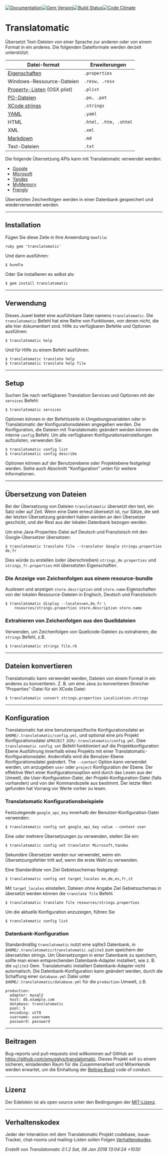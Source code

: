 [![Documentation](http://img.shields.io/badge/yard-docs-blue.svg)](http://www.rubydoc.info/gems/translatomatic)[![Gem Version](https://badge.fury.io/rb/translatomatic.svg)](https://badge.fury.io/rb/translatomatic)[![Build Status](https://travis-ci.org/smugglys/translatomatic.svg?branch=master)](https://travis-ci.org/smugglys/translatomatic)[![Code Climate](https://codeclimate.com/github/smugglys/translatomatic.svg)](https://codeclimate.com/github/smugglys/translatomatic)

# Translatomatic

Übersetzt Text-Dateien von einer Sprache zur anderen oder von einem Format in ein anderes. Die folgenden Dateiformate werden derzeit unterstützt:

| Datei-format | Erweiterungen |
| --- | --- |
| [Eigenschaften](https://en.wikipedia.org/wiki/.properties) | `.properties` |
| Windows-Ressource-Dateien | `.resw, .resx` |
| [Property-Listen](https://en.wikipedia.org/wiki/Property_list) (OSX plist) | `.plist` |
| [PO-Dateien](https://www.gnu.org/software/gettext/manual/html_node/PO-Files.html) | `.po, .pot` |
| [XCode strings](https://developer.apple.com/library/content/documentation/Cocoa/Conceptual/LoadingResources/Strings/Strings.html) | `.strings` |
| [YAML](http://yaml.org/) | `.yaml` |
| HTML | `.html, .htm, .shtml` |
| XML | `.xml` |
| [Markdown](https://en.wikipedia.org/wiki/Markdown) | `.md` |
| Text-Dateien | `.txt` |

Die folgende Übersetzung APIs kann mit Translatomatic verwendet werden:

- [Google](https://cloud.google.com/translate/)
- [Microsoft](https://www.microsoft.com/en-us/translator/translatorapi.aspx)
- [Yandex](https://tech.yandex.com/translate/)
- [MyMemory](https://mymemory.translated.net/doc/)
- [Frengly](http://www.frengly.com/api)

Übersetzten Zeichenfolgen werden in einer Datenbank gespeichert und wiederverwendet werden.

* * *

## Installation

Fügen Sie diese Zeile in Ihre Anwendung `Gemfile`:

`ruby
gem 'translatomatic'
`

Und dann ausführen:

    $ bundle

Oder Sie installieren es selbst als:

    $ gem install translatomatic

* * *

## Verwendung

Dieses Juwel bietet eine ausführbare Datei namens `translatomatic`. Die `translatomatic` Befehl hat eine Reihe von Funktionen, von denen nicht, die alle hier dokumentiert sind. Hilfe zu verfügbaren Befehle und Optionen ausführen:

    $ translatomatic help

Und für Hilfe zu einem Befehl ausführen:

    $ translatomatic translate help
    $ translatomatic translate help file

* * *

## Setup

Suchen Sie nach verfügbaren Translation Services und Optionen mit der `services` Befehl:

    $ translatomatic services

Optionen können in der Befehlszeile in Umgebungsvariablen oder in Translatomatic der Konfigurationsdateien angegeben werden. Die Konfiguration, die Dateien mit Translatomatic geändert werden können die interne `config` Befehl. Um alle verfügbaren Konfigurationseinstellungen aufzulisten, verwenden Sie:

    $ translatomatic config list
    $ translatomatic config describe

Optionen können auf der Benutzerebene oder Projektebene festgelegt werden. Siehe auch Abschnitt "Konfiguration" unten für weitere Informationen.

* * *

## Übersetzung von Dateien

Bei der Übersetzung von Dateien `translatomatic` übersetzt den text, ein Satz oder auf Zeit. Wenn eine Datei erneut übersetzt ist, nur Sätze, die seit der letzten Übersetzung geändert haben werden an den Übersetzer geschickt, und der Rest aus der lokalen Datenbank bezogen werden.

Um eine Java-Properties-Datei auf Deutsch und Französisch mit den Google-Übersetzer übersetzen:

    $ translatomatic translate file --translator Google strings.properties de,fr

Dies würde zu erstellen (oder überschreiben) `strings_de.properties` und `strings_fr.properties` mit übersetzten Eigenschaften.

### Die Anzeige von Zeichenfolgen aus einem resource-bundle

Auslesen und anzeigen `store.description` und `store.name` Eigenschaften von der lokalen Ressource-Dateien in Englisch, Deutsch und Französisch:

    $ translatomatic display --locales=en,de,fr \
        resources/strings.properties store.description store.name

### Extrahieren von Zeichenfolgen aus den Quelldateien

Verwenden, um Zeichenfolgen von Quellcode-Dateien zu extrahieren, die `strings` Befehl, z.B.

    $ translatomatic strings file.rb

* * *

## Dateien konvertieren

Translatomatic kann verwendet werden, Dateien von einem Format in ein anderes zu konvertieren. Z. B. um eine Java zu konvertieren Streicher "Properties"-Datei für ein XCode Datei:

    $ translatomatic convert strings.properties Localization.strings

* * *

## Konfiguration

Translatomatic hat eine benutzerspezifische Konfigurationsdatei an `$HOME/.translatomatic/config.yml`, und optional eine pro Projekt Konfigurationsdatei `$PROJECT_DIR/.translatomatic/config.yml`. Diee `translatomatic config set` Befehl funktioniert auf die Projektkonfiguration Ebene Ausführung innerhalb eines Projekts mit einer Translatomatic-Konfigurationsdatei. Andernfalls wird die Benutzer-Ebene Konfigurationsdatei geändert. The `--context` Option kann verwendet werden, um anzugeben `user` oder `project` Konfiguration der Ebene. Der effektive Wert einer Konfigurationsoption wird durch das Lesen aus der Umwelt, die User-Konfiguration-Datei, der Projekt-Konfiguration-Datei (falls vorhanden) und von der Kommandozeile aus bestimmt. Der letzte Wert gefunden hat Vorrang vor Werte vorher zu lesen.

### Translatomatic Konfigurationsbeispiele

Festzulegende `google_api_key` innerhalb der Benutzer-Konfiguration-Datei verwenden:

    $ translatomatic config set google_api_key value --context user

Eine oder mehrere Übersetzungen zu verwenden, stellen Sie ein:

    $ translatomatic config set translator Microsoft,Yandex

Sekundäre Übersetzer werden nur verwendet, wenn ein Übersetzungsfehler tritt auf, wenn die erste Wahl zu verwenden.

Eine Standardliste von Ziel Gebietsschemas festgelegt:

    $ translatomatic config set target_locales en,de,es,fr,it

Mit `target_locales` einstellen, Dateien ohne Angabe Ziel Gebietsschemas in übersetzt werden können die `translate file` Befehl.

    $ translatomatic translate file resources/strings.properties

Um die aktuelle Konfiguration anzuzeigen, führen Sie

    $ translatomatic config list

### Datenbank-Konfiguration

Standardmäßig `translatomatic` nutzt eine sqlite3 Datenbank, in `$HOME/.translatomatic/translatomatic.sqlite3` zum speichern der übersetzten strings. Um Übersetzungen in einer Datenbank zu speichern, sollte man einen entsprechenden Datenbank-Adapter installiert, wie z. B. die `sqlite3` Gem. Translatomatic installiert Datenbank-Adapter nicht automatisch. Die Datenbank-Konfiguration kann geändert werden, durch die Schaffung einer `database.yml` Datei unter `$HOME/.translatomatic/database.yml` für die `production` Umwelt, z.B.

    production:
      adapter: mysql2
      host: db.example.com
      database: translatomatic
      pool: 5
      encoding: utf8
      username: username
      password: password

* * *

## Beitragen

Bug-reports und pull-requests sind willkommen auf GitHub an https://github.com/smugglys/translatomatic. Dieses Projekt soll zu einem sicheren, einladenden Raum für die Zusammenarbeit und Mitwirkende werden erwartet, um die Einhaltung der [Beitrag Bund](http://contributor-covenant.org) code of conduct.

* * *

## Lizenz

Der Edelstein ist als open source unter den Bedingungen der [MIT-Lizenz](https://opensource.org/licenses/MIT).

* * *

## Verhaltenskodex

Jeder der Interaktion mit dem Translatomatic Projekt codebase, issue-Tracker, chat-rooms und mailing-Listen sollen Folgen [Verhaltenskodex](https://github.com/smugglys/translatomatic/blob/master/CODE_OF_CONDUCT.md).

_Erstellt von Translatomatic 0.1.2 Sat, 06 Jan 2018 13:04:24 +1030_
